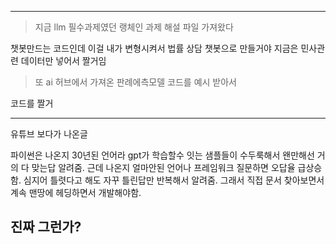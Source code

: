 ---------------------------------
> 지금 llm 필수과제였던 랭체인 과제 해설 파일 가져왔다


챗봇만드는 코드인데 이걸 내가 변형시켜서
법률 상담 챗봇으로 만들거야
지금은 민사관련 데이터만 넣어서 짤거임



> 또 ai 허브에서 가져온 판례에측모델 코드를 예시 받아서 



코드를 짤거

---
유튜브 보다가 나온글

파이썬은 나온지 30년된 언어라 gpt가 학습할수 잇는 샘플들이 수두룩해서 왠만해선 거의 다 맞는답 알려줌.
근데 나온지 얼마안된 언어나 프레임워크 질문하면 오답율 급상승함. 심지어 틀렷다고 해도 자꾸 틀린답만 반복해서 알려줌.
그래서 직접 문서 찾아보면서 계속 맨땅에 헤딩하면서 개발해야함.


진짜 그런가?
----